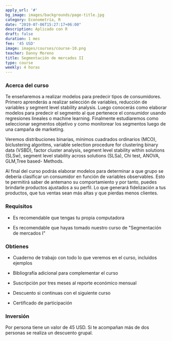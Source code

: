 ```yaml
---
apply_url: '#'
bg_image: images/backgrounds/page-title.jpg
category: Econometría, R
date: "2019-07-06T15:27:17+06:00"
description: Aplicado con R
draft: false
duration: 1 mes
fee: '45 USD'
image: images/courses/course-10.png
teacher: Danny Moreno
title: Segmentación de mercados II
type: course
weekly: 4 horas
---
```


### Acerca del curso

Te enseñaremos a realizar modelos para predecir tipos de consumidores. Primero aprenderás a realizar selección de variables, reducción de variables y segment level stability analysis. Luego conocerás como elaborar modelos para predecir el segmento al que pertenece el consumidor usando regresiones lineales o machine learning. Finalmente estudiaremos como seleccionar segmentos objetivo y como monitorear los segmentos luego de una campaña de marketing.

Veremos distribuciones binarias, mínimos cuadrados ordinarios (MCO), biclustering algoritms, variable selection procedure for clustering binary data (VSBD), factor cluster analysis, segment level stability within solutions (SLSw), segment level stability across solutions (SLSa), Chi test, ANOVA, GLM,Tree based- Methods.

Al final del curso podrás elaborar modelos para determinar a que grupo se debería clasificar un consumidor en función de variables observables. Esto te permitirá saber de antemano su comportamiento y por tanto, puedes brindarle productos ajustados a su perfil. Lo que generará fidelización a tus productos, que tus ventas sean más altas y que pierdas menos clientes.

### Requisitos

* Es recomendable que tengas tu propia computadora

* Es recomendable que hayas tomado nuestro curso de "Segmentación de mercados I"

### Obtienes

* Cuaderno de trabajo con todo lo que veremos en el curso, incluidos ejemplos

* Bibliografía adicional para complementar el curso

* Suscripción por tres meses al reporte económico mensual

* Descuento si continuas con el siguiente curso

* Certificado de participación


### Inversión

Por persona tiene un valor de 45 USD. Si te acompañan más de dos personas se realiza un descuento grupal.